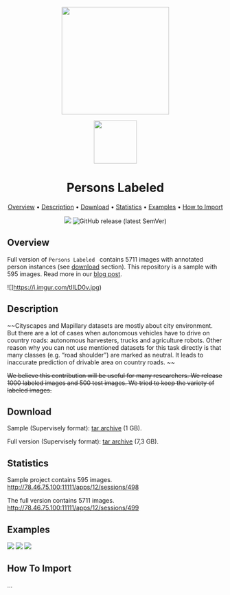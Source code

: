 <div align="center" markdown> 

<img src="https://i.imgur.com/UdBujFN.png" width="250" /> <br>

<img src="" width="100"/> 

# Persons Labeled  

<p align="center">

  <a href="#overview">Overview</a> •
  <a href="#description">Description</a> •
  <a href="#download">Download</a> •
  <a href="#statistics">Statistics</a> •
  <a href="#examples">Examples</a> •
  <a href="#how-to-import">How to Import</a> 
</p>

[![](https://img.shields.io/badge/slack-chat-green.svg?logo=slack)](https://supervise.ly/slack) 
![GitHub release (latest SemVer)](https://img.shields.io/github/v/release/supervisely-ecosystem/persons-labeled)
</div>



## Overview 

Full version of `Persons Labeled ` contains 5711 images with annotated person instances (see <a href="#download">download</a> section). This repository is a sample with 595 images. Read more in our <a href="https://hackernoon.com/releasing-supervisely-person-dataset-for-teaching-machines-to-segment-humans-1f1fc1f28469">blog post</a>.

![]https://i.imgur.com/tIILD0v.jpg)

## Description 

~~Cityscapes and Mapillary datasets are mostly about city environment. But there are a lot of cases when autonomous vehicles have to drive on country roads: autonomous harvesters, trucks and agriculture robots. Other reason why you can not use mentioned datasets for this task directly is that many classes (e.g. “road shoulder”) are marked as neutral. It leads to inaccurate prediction of drivable area on country roads. ~~

~~We believe this contribution will be useful for many researchers. We release 1000 labeled images and 500 test images. We tried to keep the variety of labeled images.~~

## Download

Sample (Supervisely format): [tar archive](https://cloud.enterprise.deepsystems.io/s/7VyML7ynZ9L1KEK/download) (1 GB).

Full version (Supervisely format): [tar archive](https://cloud.enterprise.deepsystems.io/s/TK2z5TLYoAPl1w6/download) (7,3 GB).


## Statistics

Sample project contains 595 images. 
http://78.46.75.100:11111/apps/12/sessions/498
![]()

The full version contains 5711 images. 
http://78.46.75.100:11111/apps/12/sessions/499
![]()

## Examples

![](https://i.imgur.com/he6jj4r.png) ![](https://i.imgur.com/pdgJwxs.png) ![](https://i.imgur.com/TS1uRFX.png)

## How To Import

...
